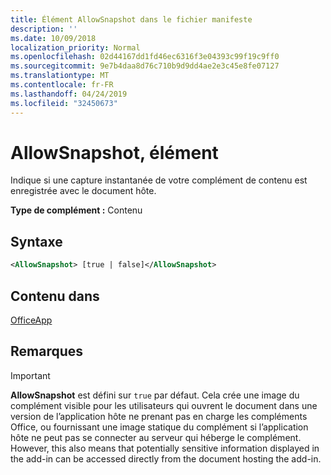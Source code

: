```yaml
---
title: Élément AllowSnapshot dans le fichier manifeste
description: ''
ms.date: 10/09/2018
localization_priority: Normal
ms.openlocfilehash: 02d44167dd1fd46ec6316f3e04393c99f19c9ff0
ms.sourcegitcommit: 9e7b4daa8d76c710b9d9dd4ae2e3c45e8fe07127
ms.translationtype: MT
ms.contentlocale: fr-FR
ms.lasthandoff: 04/24/2019
ms.locfileid: "32450673"
---
```

# <a name="allowsnapshot-element"></a>AllowSnapshot, élément

Indique si une capture instantanée de votre complément de contenu est enregistrée avec le document hôte.

**Type de complément :** Contenu

## <a name="syntax"></a>Syntaxe

```XML
<AllowSnapshot> [true | false]</AllowSnapshot>
```

## <a name="contained-in"></a>Contenu dans

[OfficeApp](officeapp.md)

## <a name="remarks"></a>Remarques

 > [!IMPORTANT]
 > **AllowSnapshot** est défini sur `true` par défaut. Cela crée une image du complément visible pour les utilisateurs qui ouvrent le document dans une version de l’application hôte ne prenant pas en charge les compléments Office, ou fournissant une image statique du complément si l’application hôte ne peut pas se connecter au serveur qui héberge le complément. However, this also means that potentially sensitive information displayed in the add-in can be accessed directly from the document hosting the add-in.


